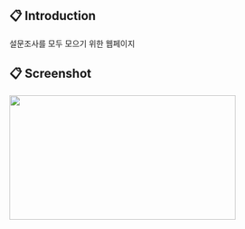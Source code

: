 :clipboard: Introduction <br>
-----------
설문조사를 모두 모으기 위한 웹페이지<br>

:clipboard: Screenshot
-----------
<div >
<img width="400" height="220" src="https://user-images.githubusercontent.com/30407907/103305730-3d861000-4a4f-11eb-988e-fd8c6a6a3a72.PNG">
</div>
